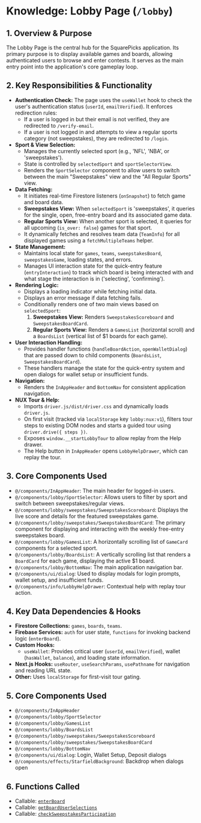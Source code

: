# Knowledge: Lobby Page (`/lobby`)

## 1. Overview & Purpose

The Lobby Page is the central hub for the SquarePicks application. Its primary purpose is to display available games and boards, allowing authenticated users to browse and enter contests. It serves as the main entry point into the application's core gameplay loop.

## 2. Key Responsibilities & Functionality

-   **Authentication Check:** The page uses the `useWallet` hook to check the user's authentication status (`userId`, `emailVerified`). It enforces redirection rules:
    -   If a user is logged in but their email is not verified, they are redirected to `/verify-email`.
    -   If a user is not logged in and attempts to view a regular sports category (not sweepstakes), they are redirected to `/login`.
-   **Sport & View Selection:**
    -   Manages the currently selected sport (e.g., 'NFL', 'NBA', or 'sweepstakes').
    -   State is controlled by `selectedSport` and `sportSelectorView`.
    -   Renders the `SportSelector` component to allow users to switch between the main "Sweepstakes" view and the "All Regular Sports" view.
-   **Data Fetching:**
    -   It initiates real-time Firestore listeners (`onSnapshot`) to fetch game and board data.
    -   **Sweepstakes View:** When `selectedSport` is 'sweepstakes', it queries for the single, open, free-entry board and its associated game data.
    -   **Regular Sports View:** When another sport is selected, it queries for all upcoming (`is_over: false`) games for that sport.
    -   It dynamically fetches and resolves team data (`TeamInfo`) for all displayed games using a `fetchMultipleTeams` helper.
-   **State Management:**
    -   Maintains local state for `games`, `teams`, `sweepstakesBoard`, `sweepstakesGame`, loading states, and errors.
    -   Manages UI interaction state for the quick-entry feature (`entryInteraction`) to track which board is being interacted with and what stage the interaction is in ('selecting', 'confirming').
-   **Rendering Logic:**
    -   Displays a loading indicator while fetching initial data.
    -   Displays an error message if data fetching fails.
    -   Conditionally renders one of two main views based on `selectedSport`:
        1.  **Sweepstakes View:** Renders `SweepstakesScoreboard` and `SweepstakesBoardCard`.
        2.  **Regular Sports View:** Renders a `GamesList` (horizontal scroll) and a `BoardsList` (vertical list of $1 boards for each game).
-   **User Interaction Handling:**
    -   Provides handler functions (`handleBoardAction`, `openWalletDialog`) that are passed down to child components (`BoardsList`, `SweepstakesBoardCard`).
    -   These handlers manage the state for the quick-entry system and open dialogs for wallet setup or insufficient funds.
-   **Navigation:**
    -   Renders the `InAppHeader` and `BottomNav` for consistent application navigation.
 -   **NUX Tour & Help:**
     -   Imports `driver.js/dist/driver.css` and dynamically loads `driver.js`.
     -   On first visit (tracked via `localStorage` key `lobby:nux:v1`), filters tour steps to existing DOM nodes and starts a guided tour using `driver.drive({ steps })`.
     -   Exposes `window.__startLobbyTour` to allow replay from the Help drawer.
     -   The Help button in `InAppHeader` opens `LobbyHelpDrawer`, which can replay the tour.

## 3. Core Components Used

-   `@/components/InAppHeader`: The main header for logged-in users.
-   `@/components/lobby/SportSelector`: Allows users to filter by sport and switch between sweepstakes/regular views.
-   `@/components/lobby/sweepstakes/SweepstakesScoreboard`: Displays the live score and details for the featured sweepstakes game.
-   `@/components/lobby/sweepstakes/SweepstakesBoardCard`: The primary component for displaying and interacting with the weekly free-entry sweepstakes board.
-   `@/components/lobby/GamesList`: A horizontally scrolling list of `GameCard` components for a selected sport.
-   `@/components/lobby/BoardsList`: A vertically scrolling list that renders a `BoardCard` for each game, displaying the active $1 board.
-   `@/components/lobby/BottomNav`: The main application navigation bar.
-   `@/components/ui/dialog`: Used to display modals for login prompts, wallet setup, and insufficient funds.
 -   `@/components/info/LobbyHelpDrawer`: Contextual help with replay tour action.

## 4. Key Data Dependencies & Hooks

-   **Firestore Collections:** `games`, `boards`, `teams`.
-   **Firebase Services:** `auth` for user state, `functions` for invoking backend logic (`enterBoard`).
-   **Custom Hooks:**
    -   `useWallet`: Provides critical user (`userId`, `emailVerified`), wallet (`hasWallet`, `balance`), and loading state information.
-   **Next.js Hooks:** `useRouter`, `useSearchParams`, `usePathname` for navigation and reading URL state. 
 -   **Other:** Uses `localStorage` for first-visit tour gating.

## 5. Core Components Used

- `@/components/InAppHeader`
- `@/components/lobby/SportSelector`
- `@/components/lobby/GamesList`
- `@/components/lobby/BoardsList`
- `@/components/lobby/sweepstakes/SweepstakesScoreboard`
- `@/components/lobby/sweepstakes/SweepstakesBoardCard`
- `@/components/lobby/BottomNav`
- `@/components/ui/dialog`: Login, Wallet Setup, Deposit dialogs
- `@/components/effects/StarfieldBackground`: Backdrop when dialogs open

## 6. Functions Called

- Callable: [`enterBoard`](../functions/enterBoard.md)
- Callable: [`getBoardUserSelections`](../functions/getBoardUserSelections.md)
- Callable: [`checkSweepstakesParticipation`](../functions/checkSweepstakesParticipation.md) 